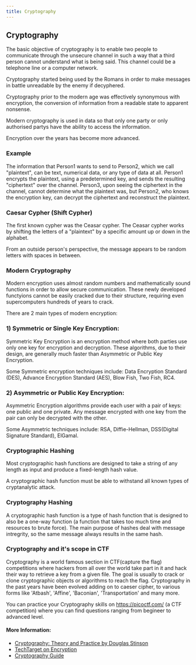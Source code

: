 ```yaml
---
title: Cryptography
---
```


## Cryptography

The basic objective of cryptography is to enable two people to communicate through the unsecure channel in such a way that a third person cannot understand what is being said. This channel could be a telephone line or a computer network. 

Cryptography started being used by the Romans in order to make messages in battle unreadable by the enemy if decyphered. 

Cryptography prior to the modern age was effectively synonymous with encryption, the conversion of information from a readable state to apparent nonsense. 

Modern cryptography is used in data so that only one party or only authorised partys have the ability to access the information. 

Encryption over the years has become more advanced.

### Example

The information that Person1 wants to send to Person2, which we call "plaintext", can be text, numerical data, or any type of data at all. Person1 encrypts the plaintext, using a predetermined key, and sends the resulting "ciphertext" over the channel. Person3, upon seeing the ciphertext in the channel, cannot determine what the plaintext was, but Person2, who knows the encryption key, can decrypt the ciphertext and reconstruct the plaintext.

### Caesar Cypher (Shift Cypher)

The first known cypher was the Ceasar cypher. The Ceasar cypher works by shifting the letters of a "plaintext" by a specific amount up or down in the alphabet. 

From an outside person's perspective, the message appears to be random letters with spaces in between.

### Modern Cryptography

Modern encryption uses almost random numbers and mathematically sound functions in order to allow secure communication. These newly developed functyions cannot be easily cracked due to their structure, requiring even supercomputers hundreds of years to crack.

There are 2 main types of modern encryption:

### 1) Symmetric or Single Key Encryption:

Symmetric Key Encryption is an encryption method where both parties use only one key for encryption and decryption. These algorithms, due to their design, are generally much faster than Asymmetric or Public Key Encryption.

Some Symmetric encryption techniques include: Data Encryption Standard (DES), Advance Encryption Standard (AES), Blow Fish, Two Fish, RC4.

### 2) Asymmetric or Public Key Encryption:

Asymmetric Encryption algorithms provide each user with a pair of keys: one public and one private. Any message encrypted with one key from the pair can only be decrypted with the other. 

Some Asymmetric techniques include: RSA, Diffie-Hellman, DSS(Digital Signature Standard), ElGamal.

### Cryptographic Hashing

Most cryptographic hash functions are designed to take a string of any length as input and produce a fixed-length hash value.

A cryptographic hash function must be able to withstand all known types of cryptanalytic attack.

### Cryptography Hashing
A cryptographic hash function is a type of hash function that is designed to also be a one-way function (a function that takes too much time and resources to brute force). The main purpose of hashes deal with message intregrity, so the same message always results in the same hash.

### Cryptography and it's scope in CTF
Cryptography is a world famous section in CTF(capture the flag) competitions where hackers from all over the world take part in it and hack their way to retrieve a key from a given file. The goal is usually to crack or clone cryptographic objects or algorithms to reach the flag. Cryptography in the past years have been evolved adding on to caeser cipher, to various forms like 'Atbash', 'Affine', 'Baconian', 'Transportation' and many more. 

You can practice your Cryptography skills on https://picoctf.com/ (a CTF competition) where you can find questions ranging from begineer to advanced level.

#### More Information:

- [Cryptography: Theory and Practice by Douglas Stinson](https://www.crcpress.com/Cryptography-Theory-and-Practice-Third-Edition/Stinson/p/book/9781584885085)
- [TechTarget on Encryption](http://searchsecurity.techtarget.com/definition/encryption)
- [Cryptography Guide](https://www.tutorialspoint.com/cryptography/index.htm)
